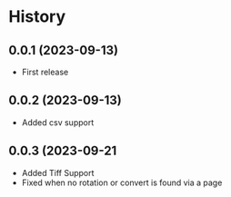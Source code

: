 
History
=======

0.0.1 (2023-09-13)
------------------

* First release

0.0.2 (2023-09-13)
------------------

* Added csv support

0.0.3 (2023-09-21
------------------

* Added Tiff Support
* Fixed when no rotation or convert is found via a page